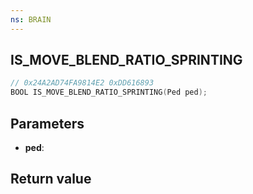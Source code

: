```yaml
---
ns: BRAIN
---
```

## IS_MOVE_BLEND_RATIO_SPRINTING

```c
// 0x24A2AD74FA9814E2 0xDD616893
BOOL IS_MOVE_BLEND_RATIO_SPRINTING(Ped ped);
```


## Parameters
* **ped**: 

## Return value
